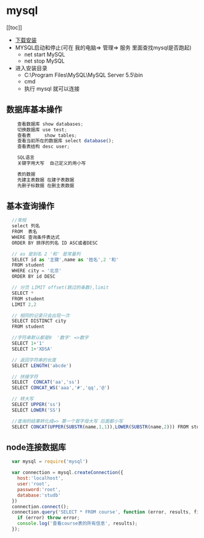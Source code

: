 # mysql
[[toc]]

- [下载安装](https://dev.mysql.com/downloads/mysql/5.5.html)
- MYSQL启动和停止(可在 我的电脑=> 管理=> 服务 里面查找mysql是否跑起)
  - net start MySQL
  - net stop MySQL
- 进入安装目录 
  - C:\Program Files\MySQL\MySQL Server 5.5\bin
  - cmd
  - 执行 mysql 就可以连接

## 数据库基本操作
```js
    查看数据库 show databases;
    切换数据库 use test;
    查看表     show tables;
    查看当前所在的数据库 select database();
    查看表结构 desc user;

    SQL语言
    关键字用大写  自己定义的用小写

    表的数据 
    先建主表数据 在建子表数据
    先删子标数据 在删主表数据
```

## 基本查询操作
```js
  //常规
  select 列名
  FROM  表名
  WHERE 查询条件表达式
  ORDER BY 排序的列名 ID ASC或者DESC

  // as 是别名 2 '和' 是常量列
  SELECT id as '主键',name as '姓名',2 '和'
  FROM student
  WHERE city = '北京'
  ORDER BY id DESC

  // 分页 LIMIT offset(跳过的条数),limit
  SELECT *
  FROM student 
  LIMIT 2,2

  // 相同的记录只会出现一次
  SELECT DISTINCT city
  FROM student

  //字符串默认都是0  '数字' =>数字
  SELECT 1+'1'
  SELECT 1+'XDSA' 

  // 返回字符串的长度
  SELECT LENGTH('abcde')

  // 拼接字符 
  SELECT  CONCAT('aa','ss')
  SELECT CONCAT_WS('aaa','#','qq','@')

  // 转大写
  SELECT UPPER('ss')
  SELECT LOWER('SS')

  //查询的结果转化成=> 第一个首字母大写 后面都小写
  SELECT CONCAT(UPPER(SUBSTR(name,1,1)),LOWER(SUBSTR(name,2))) FROM student
```
## node连接数据库
```js
  var mysql = require('mysql')

  var connection = mysql.createConnection({
    host:'localhost',
    user:'root',
    password:'root',
    database:'studb'
  })
  connection.connect();
  connection.query('SELECT * FROM course', function (error, results, fields) {
    if (error) throw error;
    console.log('查看course表的所有信息', results);
  });
```